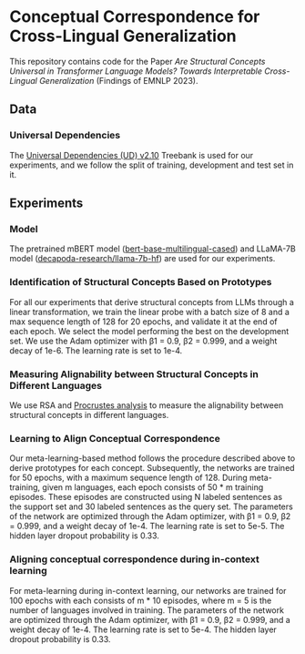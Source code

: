 # Conceptual Correspondence for Cross-Lingual Generalization

This repository contains code for the Paper *Are Structural Concepts Universal in Transformer Language Models? Towards Interpretable Cross-Lingual Generalization* (Findings of EMNLP 2023). 


## Data

### Universal Dependencies

The [Universal Dependencies (UD) v2.10](https://lindat.mff.cuni.cz/repository/xmlui/handle/11234/1-4758) Treebank is used for our experiments, and we follow the split of training, development and test set in it.



## Experiments

### Model

The pretrained mBERT model ([bert-base-multilingual-cased](https://huggingface.co/bert-base-multilingual-cased)) and LLaMA-7B model ([decapoda-research/llama-7b-hf](https://huggingface.co/decapoda-research/llama-7b-hf)) are used for our experiments.


### Identification of Structural Concepts Based on Prototypes

For all our experiments that derive structural concepts from LLMs through a linear transformation, we train the linear probe with a batch size of 8 and a max sequence length of 128 for 20 epochs, and validate it at the end of each epoch. We select the model performing the best on the development set. We use the Adam optimizer with β1 = 0.9, β2 = 0.999, and a weight decay of 1e-6. The learning rate is set to 1e-4.

### Measuring Alignability between Structural Concepts in Different Languages

We use RSA and [Procrustes analysis](https://docs.scipy.org/doc/scipy/reference/generated/scipy.spatial.procrustes.html) to measure the alignability
between structural concepts in different languages.

### Learning to Align Conceptual Correspondence

Our meta-learning-based method follows the procedure described above to derive prototypes for each concept. Subsequently, the networks are trained for 50 epochs, with a maximum sequence length of 128. During meta-training, given m languages, each epoch consists of 50 * m training episodes. These episodes are constructed using N labeled sentences as the support set and 30 labeled sentences as the query set. The parameters of the network are optimized through the Adam optimizer, with β1 = 0.9, β2 = 0.999, and a weight decay of 1e-4. The learning rate is set to 5e-5. The hidden layer dropout probability is 0.33.


### Aligning conceptual correspondence during in-context learning

For meta-learning during in-context learning, our networks are trained for 100 epochs with each consists of m * 10 episodes, where m = 5 is the number of languages involved in training. The parameters of the network are optimized through the Adam optimizer, with β1 = 0.9, β2 = 0.999, and a weight decay of 1e-4. The learning rate is set to 5e-4. The hidden layer dropout probability is 0.33.


